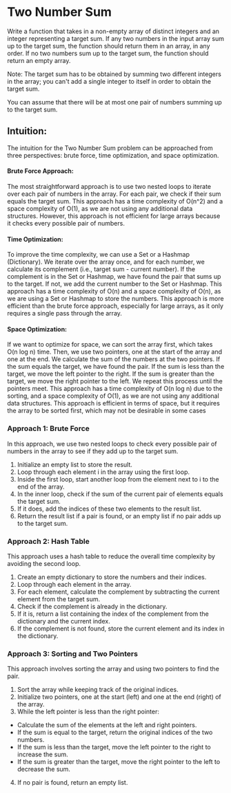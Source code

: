 # Two Number Sum
Write a function that takes in a non-empty array of distinct integers and an integer representing a target sum. If any two numbers in the input array sum up to the target sum, the function should return them in an array, in any order. If no two numbers sum up to the target sum, the function should return an empty
array.

Note: The target sum has to be obtained by summing two different integers in the array; you can't add a single integer to itself in order to obtain the target sum.

You can assume that there will be at most one pair of numbers summing up to the target sum.
<br>

## Intuition:
The intuition for the Two Number Sum problem can be approached from three perspectives: brute force, time optimization, and space optimization.

#### Brute Force Approach: 
The most straightforward approach is to use two nested loops to iterate over each pair of numbers in the array. For each pair, we check if their sum equals the target sum. This approach has a time complexity of O(n^2) and a space complexity of O(1), as we are not using any additional data structures. However, this approach is not efficient for large arrays because it checks every possible pair of numbers.

#### Time Optimization: 
To improve the time complexity, we can use a Set or a Hashmap (Dictionary). We iterate over the array once, and for each number, we calculate its complement (i.e., target sum - current number). If the complement is in the Set or Hashmap, we have found the pair that sums up to the target. If not, we add the current number to the Set or Hashmap. This approach has a time complexity of O(n) and a space complexity of O(n), as we are using a Set or Hashmap to store the numbers. This approach is more efficient than the brute force approach, especially for large arrays, as it only requires a single pass through the array.

#### Space Optimization: 
If we want to optimize for space, we can sort the array first, which takes O(n log n) time. Then, we use two pointers, one at the start of the array and one at the end. We calculate the sum of the numbers at the two pointers. If the sum equals the target, we have found the pair. If the sum is less than the target, we move the left pointer to the right. If the sum is greater than the target, we move the right pointer to the left. We repeat this process until the pointers meet. This approach has a time complexity of O(n log n) due to the sorting, and a space complexity of O(1), as we are not using any additional data structures. This approach is efficient in terms of space, but it requires the array to be sorted first, which may not be desirable in some cases
<br>

### Approach 1: Brute Force
In this approach, we use two nested loops to check every possible pair of numbers in the array to see if they add up to the target sum.
1. Initialize an empty list to store the result.
2. Loop through each element i in the array using the first loop.
3. Inside the first loop, start another loop from the element next to i to the end of the array.
4. In the inner loop, check if the sum of the current pair of elements equals the target sum.
5. If it does, add the indices of these two elements to the result list.
6. Return the result list if a pair is found, or an empty list if no pair adds up to the target sum.  

### Approach 2: Hash Table
This approach uses a hash table to reduce the overall time complexity by avoiding the second loop.
1. Create an empty dictionary to store the numbers and their indices.
2. Loop through each element in the array.
3. For each element, calculate the complement by subtracting the current element from the target sum.
4. Check if the complement is already in the dictionary.
5. If it is, return a list containing the index of the complement from the dictionary and the current index.
6. If the complement is not found, store the current element and its index in the dictionary.

### Approach 3: Sorting and Two Pointers
This approach involves sorting the array and using two pointers to find the pair.
1. Sort the array while keeping track of the original indices.
2. Initialize two pointers, one at the start (left) and one at the end (right) of the array.
3. While the left pointer is less than the right pointer:
  - Calculate the sum of the elements at the left and right pointers.
  - If the sum is equal to the target, return the original indices of the two numbers.
  - If the sum is less than the target, move the left pointer to the right to increase the sum.
  - If the sum is greater than the target, move the right pointer to the left to decrease the sum.
4. If no pair is found, return an empty list.
